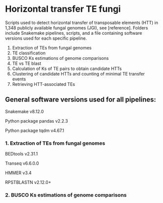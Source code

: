 # Horizontal transfer TE fungi
Scripts used to detect horizontal transfer of transposable elements (HTT) in 1,348 publicly available fungal genomes (JGI), see [reference]. Folders include Snakemake pipelines, scripts, and a file containing software versions used for each specific pipeline. 

1. Extraction of TEs from fungal genomes 
2. TE classification 
3. BUSCO Ks estimations of genome comparisons
4. TE vs TE blast
5. Calculation of Ks of TE pairs to obtain candidate HTTs 
6. Clustering of candidate HTTs and counting of minimal TE transfer events 
7. Retrieving HTT-associated TEs

## General software versions used for all pipelines: 
Snakemake v8.12.0

Python package pandas v2.2.3

Python package tqdm v4.67.1

### 1. Extraction of TEs from fungal genomes
BEDtools v2.31.1

Transeq v6.6.0.0

HMMER v3.4

RPSTBLASTN v2.12.0+

### 2. BUSCO Ks estimations of genome comparisons

